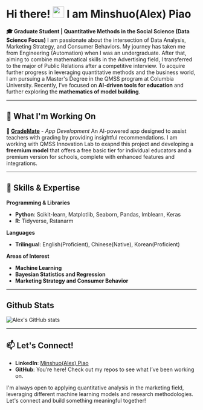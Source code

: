 <!--
**AlexPiao/AlexPiao** is a ✨ _special_ ✨ repository because its `README.md` (this file) appears on your GitHub profile.

Here are some ideas to get you started:

- 🔭 I’m currently working on ...
- 🌱 I’m currently learning ...
- 👯 I’m looking to collaborate on ...
- 🤔 I’m looking for help with ...
- 💬 Ask me about ...
- 📫 How to reach me: ...
- 😄 Pronouns: ...
- ⚡ Fun fact: ...
-->

# Hi there! <img src="https://raw.githubusercontent.com/MartinHeinz/MartinHeinz/master/wave.gif" width="30px"> I am Minshuo(Alex) Piao

**🎓 Graduate Student | Quantitative Methods in the Social Science (Data Science Focus)**
I am passionate about the intersection of Data Analysis, Marketing Strategy, and Consumer Behaviors. My journey has taken me from Engineering (Automation) when I was an undergraduate. After that, aiming to combine mathematical skills in the Advertising field, I transferred to the major of Public Relations after a competitive interview. To acquire further progress in leveraging quantitative methods and the business world, I am pursuing a Master's Degree in the QMSS program at Columbia University. Recently, I’ve focused on **AI-driven tools for education** and further exploring the **mathematics of model building**.

---

## 🔭 What I'm Working On

**🌟 [GradeMate](https://github.com/AlexPiao/GradeMate)** - *App Development*
An AI-powered app designed to assist teachers with grading by providing insightful recommendations. I am working with QMSS Innovation Lab to exapnd this project and developing a **freemium model** that offers a free basic tier for individual educators and a premium version for schools, complete with enhanced features and integrations.

---

## 🧠 Skills & Expertise

**Programming & Libraries**  
- **Python**: Scikit-learn, Matplotlib, Seaborn, Pandas, Imblearn, Keras
- **R**: Tidyverse, Rstanarm

**Languages**  
- **Trilingual**: English(Proficient), Chinese(Native), Korean(Proficient)

**Areas of Interest**  
- **Machine Learning**
- **Bayesian Statistics and Regression**
- **Marketing Strategy and Consumer Behavior**

---

## Github Stats
![Alex's GitHub stats](https://github-readme-stats.vercel.app/api?username=AlexPiao&show_icons=true&theme=transparent)

---

## 📫 Let's Connect!
- **LinkedIn**: [Minshuo(Alex) Piao](https://www.linkedin.com/in/minshuo-piao-08a5b2330/)
- **GitHub**: You’re here! Check out my repos to see what I’ve been working on.

I'm always open to applying quantitative analysis in the marketing field, leveraging different machine learning models and research methodologies. Let's connect and build something meaningful together!
